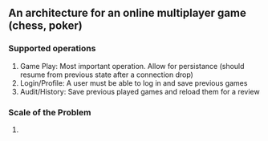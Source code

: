 ## An architecture for an online multiplayer game (chess, poker)

### Supported operations
1. Game Play: Most important operation. Allow for persistance (should resume from previous state after a connection drop)
2. Login/Profile: A user must be able to log in and save previous games
3. Audit/History: Save previous played games and reload them for a review

### Scale of the Problem
1. 
